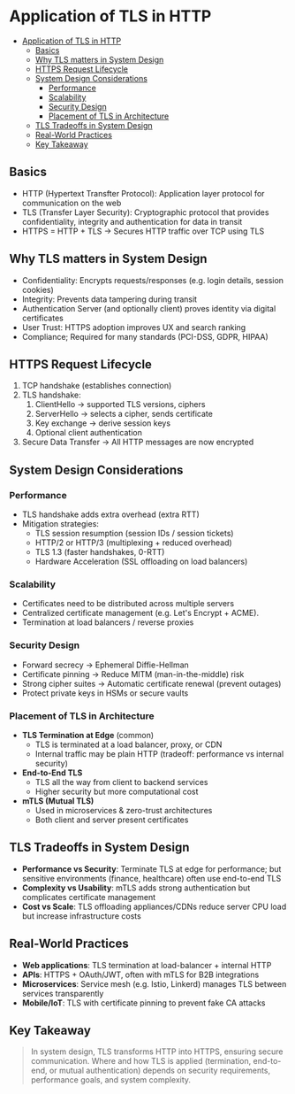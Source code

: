 # Application of TLS in HTTP

- [Application of TLS in HTTP](#application-of-tls-in-http)
  - [Basics](#basics)
  - [Why TLS matters in System Design](#why-tls-matters-in-system-design)
  - [HTTPS Request Lifecycle](#https-request-lifecycle)
  - [System Design Considerations](#system-design-considerations)
    - [Performance](#performance)
    - [Scalability](#scalability)
    - [Security Design](#security-design)
    - [Placement of TLS in Architecture](#placement-of-tls-in-architecture)
  - [TLS Tradeoffs in System Design](#tls-tradeoffs-in-system-design)
  - [Real-World Practices](#real-world-practices)
  - [Key Takeaway](#key-takeaway)

## Basics
- HTTP (Hypertext Transfter Protocol): Application layer protocol for communication on the web
- TLS (Transfer Layer Security): Cryptographic protocol that provides confidentiality, integrity and authentication for data in transit
- HTTPS = HTTP + TLS &rightarrow; Secures HTTP traffic over TCP using TLS

## Why TLS matters in System Design
- Confidentiality: Encrypts requests/responses (e.g. login details, session cookies)
- Integrity: Prevents data tampering during transit
- Authentication Server (and optionally client) proves identity via digital certificates
- User Trust: HTTPS adoption improves UX and search ranking
- Compliance; Required for many standards (PCI-DSS, GDPR, HIPAA)

## HTTPS Request Lifecycle
1. TCP handshake (establishes connection)
2. TLS handshake:
   1. ClientHello &rightarrow; supported TLS versions, ciphers
   2. ServerHello &rightarrow; selects a cipher, sends certificate
   3. Key exchange &rightarrow; derive session keys
   4. Optional client authentication
3. Secure Data Transfer &rightarrow; All HTTP messages are now encrypted

## System Design Considerations
### Performance
- TLS handshake adds extra overhead (extra RTT)
- Mitigation strategies:
  - TLS session resumption (session IDs / session tickets)
  - HTTP/2 or HTTP/3 (multiplexing + reduced overhead)
  - TLS 1.3 (faster handshakes, 0-RTT)
  - Hardware Acceleration (SSL offloading on load balancers)

### Scalability
- Certificates need to be distributed across multiple servers
- Centralized certificate management (e.g. Let's Encrypt + ACME).
- Termination at load balancers / reverse proxies

### Security Design
- Forward secrecy &rightarrow; Ephemeral Diffie-Hellman
- Certificate pinning &rightarrow; Reduce MITM (man-in-the-middle) risk
- Strong cipher suites &rightarrow; Automatic certificate renewal (prevent outages)
- Protect private keys in HSMs or secure vaults

### Placement of TLS in Architecture
- **TLS Termination at Edge** (common)
  - TLS is terminated at a load balancer, proxy, or CDN
  - Internal traffic may be plain HTTP (tradeoff: performance vs internal security)
- **End-to-End TLS**
  - TLS all the way from client to backend services
  - Higher security but more computational cost
- **mTLS (Mutual TLS)**
  - Used in microservices & zero-trust architectures
  - Both client and server present certificates

## TLS Tradeoffs in System Design
- **Performance vs Security**: Terminate TLS at edge for performance; but sensitive environments (finance, healthcare) often use end-to-end TLS
- **Complexity vs Usability**: mTLS adds strong authentication but complicates certificate management
- **Cost vs Scale**: TLS offloading appliances/CDNs reduce server CPU load but increase infrastructure costs

## Real-World Practices
- **Web applications**: TLS termination at load-balancer + internal HTTP
- **APIs**: HTTPS + OAuth/JWT, often with mTLS for B2B integrations
- **Microservices**: Service mesh (e.g. Istio, Linkerd) manages TLS between services transparently
- **Mobile/IoT**: TLS with certificate pinning to prevent fake CA attacks

## Key Takeaway
> In system design, TLS transforms HTTP into HTTPS, ensuring secure communication. Where and how TLS is applied (termination, end-to-end, or mutual authentication) depends on security requirements, performance goals, and system complexity.